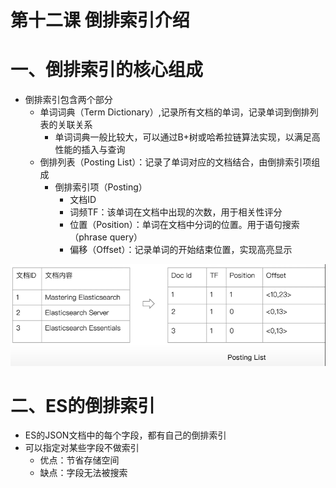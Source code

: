 # 第十二课 倒排索引介绍

# 一、倒排索引的核心组成

- 倒排索引包含两个部分
  - 单词词典（Term Dictionary）,记录所有文档的单词，记录单词到倒排列表的关联关系
    - 单词词典一般比较大，可以通过B+树或哈希拉链算法实现，以满足高性能的插入与查询
  - 倒排列表（Posting List）：记录了单词对应的文档结合，由倒排索引项组成
    - 倒排索引项（Posting）
      - 文档ID
      - 词频TF：该单词在文档中出现的次数，用于相关性评分
      - 位置（Position）：单词在文档中分词的位置。用于语句搜索（phrase query）
      - 偏移（Offset）：记录单词的开始结束位置，实现高亮显示

![posting_list_1](./imgs/posting_list_1.png)

# 二、ES的倒排索引

- ES的JSON文档中的每个字段，都有自己的倒排索引
- 可以指定对某些字段不做索引
  - 优点：节省存储空间
  - 缺点：字段无法被搜索